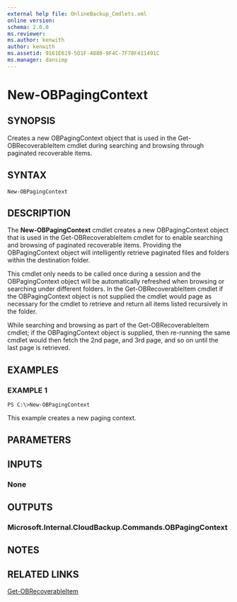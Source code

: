 ```yaml
---
external help file: OnlineBackup_Cmdlets.xml
online version: 
schema: 2.0.0
ms.reviewer:
ms.author: kenwith
author: kenwith
ms.assetid: 9161E619-5D1F-4880-9F4C-7F78F411491C
ms.manager: dansimp
---
```


# New-OBPagingContext

## SYNOPSIS
Creates a new OBPagingContext object that is used in the Get-OBRecoverableItem cmdlet during searching and browsing through paginated recoverable items.

## SYNTAX

```
New-OBPagingContext
```

## DESCRIPTION
The **New-OBPagingContext** cmdlet creates a new OBPagingContext object that is used in the Get-OBRecoverableItem cmdlet for to enable searching and browsing of paginated recoverable items.
Providing the OBPagingContext object will intelligently retrieve paginated files and folders within the destination folder.

This cmdlet only needs to be called once during a session and the OBPagingContext object will be automatically refreshed when browsing or searching under different folders. 
In the Get-OBRecoverableItem cmdlet if the OBPagingContext object is not supplied the cmdlet would page as necessary for the cmdlet to retrieve and return all items listed recursively in the folder.

While searching and browsing as part of the Get-OBRecoverableItem cmdlet; if the OBPagingContext object is supplied, then re-running the same cmdlet would then fetch the 2nd page, and 3rd page, and so on until the last page is retrieved.

## EXAMPLES

### EXAMPLE 1
```
PS C:\>New-OBPagingContext
```

This example creates a new paging context.

## PARAMETERS

## INPUTS

### None

## OUTPUTS

### Microsoft.Internal.CloudBackup.Commands.OBPagingContext

## NOTES

## RELATED LINKS

[Get-OBRecoverableItem](./Get-OBRecoverableItem.md)

